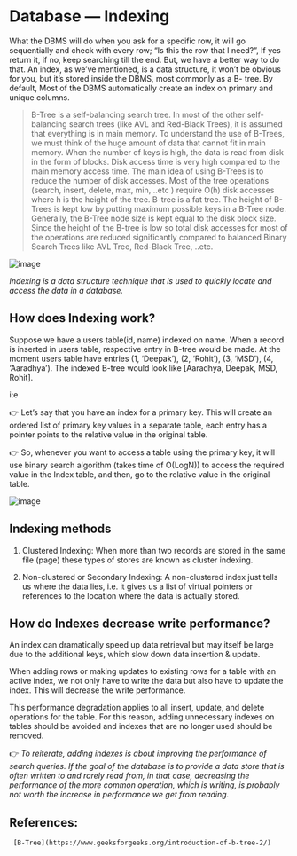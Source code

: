 # Database — Indexing

What the DBMS will do when you ask for a specific row, it will go sequentially and check with every row; “Is this the row that I need?”, If yes return it, if no, keep searching till the end.
But, we have a better way to do that. An index, as we’ve mentioned, is a data structure, it won’t be obvious for you, but it’s stored inside the DBMS, most commonly as a B- tree.
By default, Most of the DBMS automatically create an index on primary and unique columns.

>B-Tree is a self-balancing search tree. In most of the other self-balancing search trees (like AVL and Red-Black Trees), it is assumed that everything is in main memory. To understand the use of B-Trees, we must think of the huge amount of data that cannot fit in main memory. When the number of keys is high, the data is read from disk in the form of blocks. Disk access time is very high compared to the main memory access time. The main idea of using B-Trees is to reduce the number of disk accesses. Most of the tree operations (search, insert, delete, max, min, ..etc ) require O(h) disk accesses where h is the height of the tree. B-tree is a fat tree. The height of B-Trees is kept low by putting maximum possible keys in a B-Tree node. Generally, the B-Tree node size is kept equal to the disk block size. Since the height of the B-tree is low so total disk accesses for most of the operations are reduced significantly compared to balanced Binary Search Trees like AVL Tree, Red-Black Tree, ..etc.
 
 ![image](https://user-images.githubusercontent.com/33947539/147746249-45610975-becd-4561-89c4-212c7fb395a6.png)


*Indexing is a data structure technique that is used to quickly locate and access the data in a database.*

## How does Indexing work?

Suppose we have a users table(id, name) indexed on name. When a record is inserted in users table, respective entry in B-tree would be made. At the moment users table have entries (1, ‘Deepak’), (2, ‘Rohit’), (3, ‘MSD’), (4, ‘Aaradhya’). The indexed B-tree would look like [Aaradhya, Deepak, MSD, Rohit].

i:e 

👉 Let’s say that you have an index for a primary key. This will create an ordered list of primary key values in a separate table, each entry has a pointer points to the relative value in the original table.

👉 So, whenever you want to access a table using the primary key, it will use binary search algorithm (takes time of O(LogN)) to access the required value in the Index table, and then, go to the relative value in the original table.

![image](https://user-images.githubusercontent.com/33947539/147745758-6839195d-66b4-4707-9bed-31d11035987f.png)

## Indexing methods

1. Clustered Indexing: 
   When more than two records are stored in the same file (page) these types of stores are known as cluster indexing.   

2. Non-clustered or Secondary Indexing:
   A non-clustered index just tells us where the data lies, i.e. it gives us a list of virtual pointers or references to the location where the data is actually stored. 

## How do Indexes decrease write performance?

An index can dramatically speed up data retrieval but may itself be large due to the additional keys, which slow down data insertion & update.

When adding rows or making updates to existing rows for a table with an active index, we not only have to write the data but also have to update the index. This will decrease the write performance. 

This performance degradation applies to all insert, update, and delete operations for the table. For this reason, adding unnecessary indexes on tables should be avoided and indexes that are no longer used should be removed. 

👉 *To reiterate, adding indexes is about improving the performance of search queries. If the goal of the database is to provide a data store that is often written to and rarely read from, in that case, decreasing the performance of the more common operation, which is writing, is probably not worth the increase in performance we get from reading.*

## References: 
     [B-Tree](https://www.geeksforgeeks.org/introduction-of-b-tree-2/)



